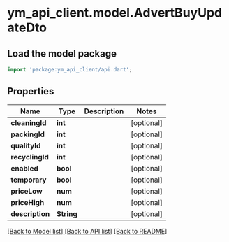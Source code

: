 # ym_api_client.model.AdvertBuyUpdateDto

## Load the model package
```dart
import 'package:ym_api_client/api.dart';
```

## Properties
Name | Type | Description | Notes
------------ | ------------- | ------------- | -------------
**cleaningId** | **int** |  | [optional] 
**packingId** | **int** |  | [optional] 
**qualityId** | **int** |  | [optional] 
**recyclingId** | **int** |  | [optional] 
**enabled** | **bool** |  | [optional] 
**temporary** | **bool** |  | [optional] 
**priceLow** | **num** |  | [optional] 
**priceHigh** | **num** |  | [optional] 
**description** | **String** |  | [optional] 

[[Back to Model list]](../README.md#documentation-for-models) [[Back to API list]](../README.md#documentation-for-api-endpoints) [[Back to README]](../README.md)


